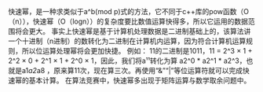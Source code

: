 快速幂，是一种求类似于a^b(mod p)式的方法，它不同于c++库的pow函数（O（n）），快速幂（O（logn））的复杂度要比数值运算快得多，所以它运用的数据范围将会更大。
事实上快速幂是基于计算机处理数据是二进制基础上的，该算法讲一个十进制（n进制）的数转化为二进制在计算机内运算，因为符合计算机运算规则，所以位运算处理幂将会更加快捷。
例如：
11的二进制是1011，11 = 2^3 × 1 + 2^2 × 0 + 2^1 × 1 + 2^0 × 1，因此，我们将a¹¹转化为算 a2^0 * a2^1 * a2^3，也就是a1*a2*a8 ，原来算11次，现在算三次。再使用“&”“|”等位运算符就可以完成快速幂的基本计算。
在算法竞赛中，快速幂多出现于矩阵运算与数学取余问题中。
